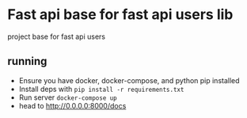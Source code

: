 # Fast api base for fast api users lib

project base for fast api users

## running

- Ensure you have docker, docker-compose, and python pip installed
- Install deps with `pip install -r requirements.txt`
- Run server `docker-compose up`
- head to http://0.0.0.0:8000/docs
